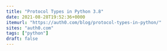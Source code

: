 ```yaml
---
title: "Protocol Types in Python 3.8"
date: 2021-08-28T19:52:36+0000
itemurl: "https://auth0.com/blog/protocol-types-in-python/"
sites: "auth0.com"
tags: ["python"]
draft: false
---
```

